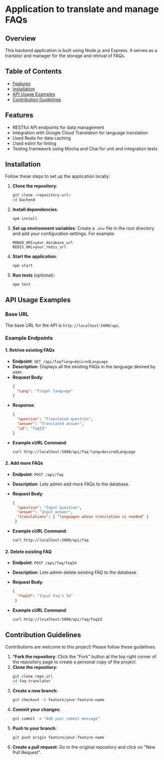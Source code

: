 # Application to translate and manage FAQs 

## Overview
This backend application is built using Node.js and Express. It serves as a tranlator and manager for the storage and retrival of FAQs.

## Table of Contents
- [Features](#features)
- [Installation](#installation)
- [API Usage Examples](#api-usage-examples)
- [Contribution Guidelines](#contribution-guidelines)

## Features
- RESTful API endpoints for data management
- Integration with Google Cloud Translation for language translation
- Used Redis for data caching
- Used eslint for linting
- Testing framework using Mocha and Chai for unit and integration tests

## Installation

Follow these steps to set up the application locally:

1. **Clone the repository**:
   ```bash
   git clone <repository-url>
   cd backend
   ```

2. **Install dependencies**:
   ```bash
   npm install
   ```

3. **Set up environment variables**:
   Create a `.env` file in the root directory and add your configuration settings. For example:
   ```plaintext
   MONGO_URI=your_database_url
   REDIS_URL=your_redis_url
   ```

4. **Start the application**:
   ```bash
   npm start
   ```

5. **Run tests** (optional):
   ```bash
   npm test
   ```

## API Usage Examples

### Base URL
The base URL for the API is `http://localhost:5000/api`.

### Example Endpoints

#### 1. Retrive existing FAQs
- **Endpoint**: `GET /api/faq?lang=desiredLanguage`
- **Description**: Displays all the existing FAQs in the language desired by user.
- **Request Body**:
  ```json
  {
    "Lang": "Traget language"
  }
  ```
- **Response**:
  ```json
  {
    "question": "Translated question",
    "answer": "Translated answer",
    "id": "faqId"
  }
  ```
- **Example cURL Command**:
  ```bash
  curl http://localhost:5000/api/faq?lang=desiredLanguage
  ```


#### 2. Add more FAQs
- **Endpoint**: `POST /api/faq`
- **Description**: Lets admin add more FAQs to the database.
- **Request Body**:
  ```json
  {
    "question": "Input question", 
    "answer": "Input answer", 
    "translations": { "languages whose translation is needed" }
   }
  ```

- **Example cURL Command**:
  ```bash
  curl http://localhost:5000/api/faq
  ```

#### 2. Delete existing FAQ
- **Endpoint**: `POST /api/faq/faqId`
- **Description**: Lets admin delete existing FAQ to the database.
- **Request Body**:
  ```json
  { 
    "faqId": "Input Faq's Id"
   }
  ```

- **Example cURL Command**:
  ```bash
  curl http://localhost:5000/api/faq/faqId
  ```

## Contribution Guidelines

Contributions are welcome to this project! Please follow these guidelines:
1. ***Fork the repository**:
   Click the "Fork" button at the top right corner of the repository page to create a personal copy of the project.
2. **Clone the repository**: 
   ```bash
   git clone repo_url
   cd faq-translator
   ```
3. **Create a new branch**: 
   ```bash
   git checkout -b feature/your-feature-name
   ```
4. **Commit your changes**: 
   ```bash
   git commit -m "Add your commit message"
   ```
5. **Push to your branch**: 
   ```bash
   git push origin feature/your-feature-name
   ```
6. **Create a pull request**: 
   Go to the original repository and click on "New Pull Request".